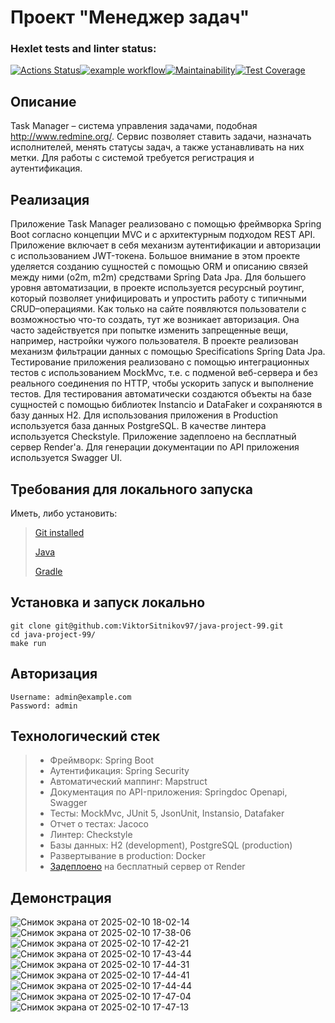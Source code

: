 # Проект  "Менеджер задач"

### Hexlet tests and linter status:
[![Actions Status](https://github.com/ViktorSitnikov97/java-project-99/actions/workflows/hexlet-check.yml/badge.svg)](https://github.com/ViktorSitnikov97/java-project-99/actions)[![example workflow](https://github.com/ViktorSitnikov97/java-project-99/actions/workflows/main.yml/badge.svg)](https://github.com/ViktorSitnikov97/java-project-99/actions)[![Maintainability](https://api.codeclimate.com/v1/badges/cac9c0b6e1beccdadce0/maintainability)](https://codeclimate.com/github/ViktorSitnikov97/java-project-99/maintainability)[![Test Coverage](https://api.codeclimate.com/v1/badges/cac9c0b6e1beccdadce0/test_coverage)](https://codeclimate.com/github/ViktorSitnikov97/java-project-99/test_coverage)

## Описание 
Task Manager – система управления задачами, подобная http://www.redmine.org/.
Сервис позволяет ставить задачи, назначать исполнителей, менять статусы задач,
а также устанавливать на них метки.
Для работы с системой требуется регистрация и аутентификация.
## Реализация
Приложение Task Manager реализовано с помощью фреймворка Spring Boot согласно концепции MVC и с архитектурным подходом REST API.
Приложение включает в себя механизм аутентификации и авторизации с использованием JWT-токена. Большое внимание в этом проекте
уделяется созданию сущностей с помощью ORM и описанию связей между ними (o2m, m2m) средствами Spring Data Jpa.
Для большего уровня автоматизации, в проекте используется ресурсный роутинг, который позволяет унифицировать и упростить работу с
типичными CRUD–операциями. Как только на сайте появляются пользователи с возможностью что-то создать, тут же возникает авторизация.
Она часто задействуется при попытке изменить запрещенные вещи, например, настройки чужого пользователя. В проекте реализован механизм
фильтрации данных с помощью Specifications Spring Data Jpa. Тестирование приложения реализовано с помощью интеграционных тестов с
использованием MockMvc, т.е. с подменой веб-сервера и без реального соединения по HTTP, чтобы ускорить запуск и выполнение тестов.
Для тестирования автоматически создаются объекты на базе сущностей с помощью библиотек Instancio и DataFaker и сохраняются в базу
данных H2. Для использования приложения в Production используется база данных PostgreSQL. В качестве линтера используется Checkstyle.
Приложение задеплоено на бесплатный сервер Render'а. Для генерации документации по API приложения используется Swagger UI.

## Требования для локального запуска
Иметь, либо установить:

> [Git installed](https://git-scm.com/book/en/v2/Getting-Started-Installing-Git)
> 
> [Java](https://www.oracle.com/java/technologies/downloads/)
> 
> [Gradle](https://gradle.org/install/)

## Установка и запуск локально
```
git clone git@github.com:ViktorSitnikov97/java-project-99.git
cd java-project-99/
make run
```

## Авторизация
```
Username: admin@example.com
Password: admin
```

## Технологический стек
> * Фреймворк: Spring Boot
> * Аутентификация: Spring Security
> * Автоматический маппинг: Mapstruct
> * Документация по API-приложения: Springdoc Openapi, Swagger
> * Тесты: MockMvc, JUnit 5, JsonUnit, Instansio, Datafaker
> * Отчет о тестах: Jacoco
> * Линтер: Checkstyle
> * Базы данных: H2 (development), PostgreSQL (production)
> * Развертывание в production: Docker
> * [Задеплоено](https://task-manager-0831.onrender.com) на бесплатный сервер от Render

## Демонстрация
![Снимок экрана от 2025-02-10 18-02-14](https://github.com/user-attachments/assets/2bd0ff85-7c87-448a-bbac-f1b2a7620eaa)
![Снимок экрана от 2025-02-10 17-38-06](https://github.com/user-attachments/assets/c15bd1b5-3662-4a8f-9241-6146f66ffc9c)
![Снимок экрана от 2025-02-10 17-42-21](https://github.com/user-attachments/assets/bcbb2091-b283-4ebf-8416-91675fce1b9c)
![Снимок экрана от 2025-02-10 17-43-44](https://github.com/user-attachments/assets/eab09ae5-22cf-4c95-b552-c487645912d3)
![Снимок экрана от 2025-02-10 17-44-31](https://github.com/user-attachments/assets/80205931-cfbe-4aaa-9135-8716f8100114)
![Снимок экрана от 2025-02-10 17-44-41](https://github.com/user-attachments/assets/602dbd9c-620e-4223-a6ee-9b5f9ff78571)
![Снимок экрана от 2025-02-10 17-44-44](https://github.com/user-attachments/assets/1ba5bc49-8562-490e-a5a6-8569ce5315c5)
![Снимок экрана от 2025-02-10 17-47-04](https://github.com/user-attachments/assets/074b8e49-54ec-4785-9b1e-af124b12565c)
![Снимок экрана от 2025-02-10 17-47-13](https://github.com/user-attachments/assets/f54dcc09-194d-499b-ab39-908fba1dfab4)


